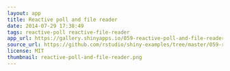 ```yaml
---
layout: app
title: Reactive poll and file reader
date: 2014-07-29 17:38:49
tags: reactive-poll reactive-file-reader
app_url: https://gallery.shinyapps.io/059-reactive-poll-and-file-reader
source_url: https://github.com/rstudio/shiny-examples/tree/master/059-reactive-poll-and-file-reader
license: MIT
thumbnail: reactive-poll-and-file-reader.png
---
```

